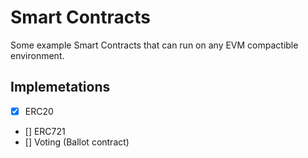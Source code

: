 # Smart Contracts
Some example Smart Contracts that can run on any EVM compactible environment.

## Implemetations
- [x] ERC20
- [] ERC721
- [] Voting (Ballot contract)

